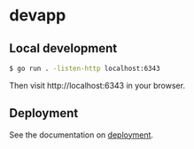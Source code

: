 # devapp

## Local development

```sh
$ go run . -listen-http localhost:6343
```

Then visit http://localhost:6343 in your browser.

## Deployment

See the documentation on [deployment](../doc/deployment.md).
